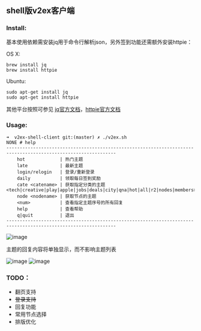 ## shell版v2ex客户端

### Install:

基本使用依赖需安装jq用于命令行解析json，另外签到功能还需额外安装httpie：

OS X: 

```
brew install jq
brew install httpie
```

Ubuntu:

```
sudo apt-get install jq
sudo apt-get install httpie
```

其他平台按照可参见 [jq官方文档](https://stedolan.github.io/jq/download/)，[httpie官方文档](https://github.com/jkbrzt/httpie)

### Usage:

```
➜  v2ex-shell-client git:(master) ✗ ./v2ex.sh
NONE # help
---------------------------------------------------------------------------------------------------------------
    hot             | 热门主题
    late            | 最新主题
    login/relogin   | 登录/重新登录
    daily           | 领取每日签到奖励
    cate <catename> | 获取指定分类的主题<tech|creative|play|apple|jobs|deals|city|qna|hot|all|r2|nodes|members>
    node <nodename> | 获取节点的主题
    <num>           | 查看指定主题序号的所有回复
    help            | 查看帮助
    q|quit          | 退出
---------------------------------------------------------------------------------------------------------------
```

![image](https://raw.githubusercontent.com/six-ddc/v2ex-shell-client/master/capture/a.png)

主题的回复内容将单独显示，而不影响主题列表

![image](https://raw.githubusercontent.com/six-ddc/v2ex-shell-client/master/capture/b.png)
![image](https://raw.githubusercontent.com/six-ddc/v2ex-shell-client/master/capture/c.png)

### TODO：

* 翻页支持
* ~~登录支持~~
* 回复功能
* 常用节点选择
* 排版优化
